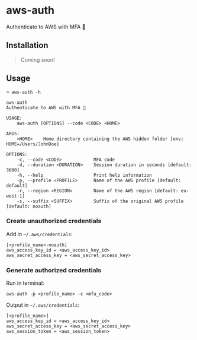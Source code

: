 # aws-auth

Authenticate to AWS with MFA 🔐

## Installation

> Coming soon!

## Usage

```shell
➜ aws-auth -h

aws-auth
Authenticate to AWS with MFA 🔐

USAGE:
    aws-auth [OPTIONS] --code <CODE> <HOME>

ARGS:
    <HOME>    Home directory containing the AWS hidden folder [env: HOME=/Users/JohnDoe]

OPTIONS:
    -c, --code <CODE>            MFA code
    -d, --duration <DURATION>    Session duration in seconds [default: 3600]
    -h, --help                   Print help information
    -p, --profile <PROFILE>      Name of the AWS profile [default: default]
    -r, --region <REGION>        Name of the AWS region [default: eu-west-1]
    -s, --suffix <SUFFIX>        Suffix of the original AWS profile [default: noauth]
```

### Create unauthorized credentials

Add in `~/.aws/credentials`:
```shell
[<profile_name>-noauth]
aws_access_key_id = <aws_access_key_id>
aws_secret_access_key = <aws_secret_access_key>
```

### Generate authorized credentials

Run in terminal:
```shell
aws-auth -p <profile_name> -c <mfa_code>
```

Output in `~/.aws/credentials`:
```shell
[<profile_name>]
aws_access_key_id = <aws_access_key_id>
aws_secret_access_key = <aws_secret_access_key>
aws_session_token = <aws_session_token>
```
